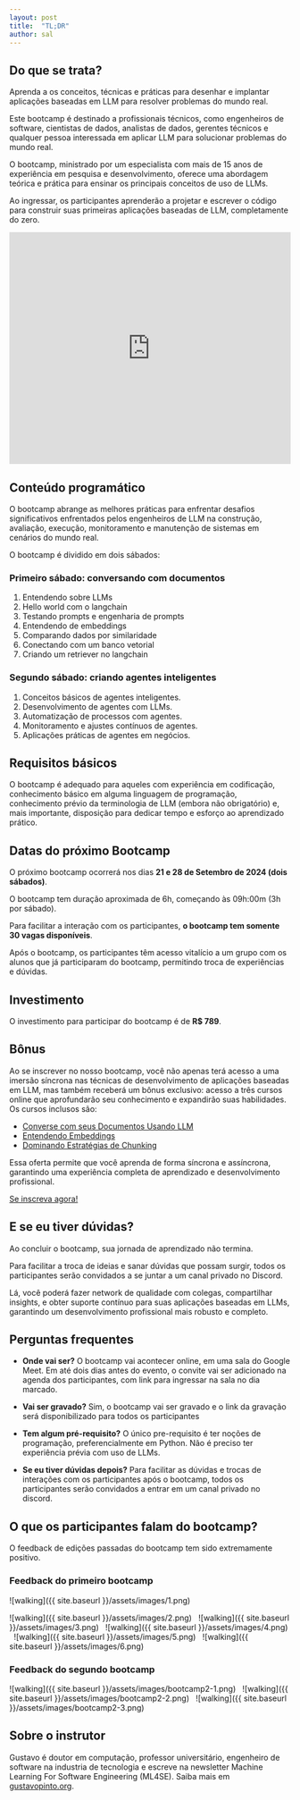 ```yaml
---
layout: post
title:  "TL;DR"
author: sal
---
```


## Do que se trata?

Aprenda a os conceitos, técnicas e práticas para desenhar e implantar aplicações baseadas em LLM para resolver problemas do mundo real.

Este bootcamp é destinado a profissionais técnicos, como engenheiros de software, cientistas de dados, analistas de dados, gerentes técnicos e qualquer pessoa interessada em aplicar LLM para solucionar problemas do mundo real.

O bootcamp, ministrado por um especialista com mais de 15 anos de experiência em pesquisa e desenvolvimento, oferece uma abordagem teórica e prática para ensinar os principais conceitos de uso de LLMs.

Ao ingressar, os participantes aprenderão a projetar e escrever o código para construir suas primeiras aplicações baseadas de LLM, completamente do zero.

<p><iframe style="width:100%;" height="415" src="https://www.youtube.com/embed/uqX7K6WxiQs?rel=0&amp;showinfo=0" frameborder="0" allowfullscreen></iframe></p>

## Conteúdo programático

O bootcamp abrange as melhores práticas para enfrentar desafios significativos enfrentados pelos engenheiros de LLM na construção, avaliação, execução, monitoramento e manutenção de sistemas em cenários do mundo real. 

O bootcamp é dividido em dois sábados:

### Primeiro sábado: conversando com documentos


1. Entendendo sobre LLMs
2. Hello world com o langchain
3. Testando prompts e engenharia de prompts
4. Entendendo de embeddings
5. Comparando dados por similaridade
6. Conectando com um banco vetorial
7. Criando um retriever no langchain

### Segundo sábado: criando agentes inteligentes

1. Conceitos básicos de agentes inteligentes.
2. Desenvolvimento de agentes com LLMs.
3. Automatização de processos com agentes.
4. Monitoramento e ajustes contínuos de agentes.
5. Aplicações práticas de agentes em negócios.

## Requisitos básicos

O bootcamp é adequado para aqueles com experiência em codificação, conhecimento básico em alguma linguagem de programação, conhecimento prévio da terminologia de LLM (embora não obrigatório) e, mais importante, disposição para dedicar tempo e esforço ao aprendizado prático.

## Datas do próximo Bootcamp

O próximo bootcamp ocorrerá nos dias **21 e 28 de Setembro de 2024 (dois sábados)**.

O bootcamp tem duração aproximada de 6h, começando às 09h:00m (3h por sábado).

Para facilitar a interação com os participantes, **o bootcamp tem somente 30 vagas disponíveis**.

Após o bootcamp, os participantes têm acesso vitalício a um grupo com os alunos que já participaram do bootcamp, permitindo troca de experiências e dúvidas.

## Investimento

O investimento para participar do bootcamp é de **R$ 789**. 

## Bônus

Ao se inscrever no nosso bootcamp, você não apenas terá acesso a uma imersão síncrona nas técnicas de desenvolvimento de aplicações baseadas em LLM, mas também receberá um bônus exclusivo: acesso a três cursos online que aprofundarão seu conhecimento e expandirão suas habilidades. Os cursos inclusos são:

- [Converse com seus Documentos Usando LLM](https://gustavopinto.gumroad.com/l/chat-llm)
- [Entendendo Embeddings](https://gustavopinto.gumroad.com/l/embeddings)
- [Dominando Estratégias de Chunking](https://gustavopinto.gumroad.com/l/dominando-chunks)

Essa oferta permite que você aprenda de forma síncrona e assíncrona, garantindo uma experiência completa de aprendizado e desenvolvimento profissional.


<a href="https://buy.stripe.com/8wMeXYecibtd12g288" class="btn btn-dark text-white px-5 btn-lg">Se inscreva agora!</a>


## E se eu tiver dúvidas?

Ao concluir o bootcamp, sua jornada de aprendizado não termina.

Para facilitar a troca de ideias e sanar dúvidas que possam surgir, todos os participantes serão convidados a se juntar a um canal privado no Discord.

Lá, você poderá fazer network de qualidade com colegas, compartilhar insights, e obter suporte contínuo para suas aplicações baseadas em LLMs, garantindo um desenvolvimento profissional mais robusto e completo.


## Perguntas frequentes

- **Onde vai ser?** O bootcamp vai acontecer online, em uma sala do Google Meet. Em até dois dias antes do evento, o convite vai ser adicionado na agenda dos participantes, com link para ingressar na sala no dia marcado.

- **Vai ser gravado?** Sim, o bootcamp vai ser gravado e o link da gravação será disponibilizado para todos os participantes

- **Tem algum pré-requisito?** O único pre-requisito é ter noções de programação, preferencialmente em Python. Não é preciso ter experiência prévia com uso de LLMs.

- **Se eu tiver dúvidas depois?** Para facilitar as dúvidas e trocas de interações com os participantes após o bootcamp, todos os participantes serão convidados a entrar em um canal privado no discord.

## O que os participantes falam do bootcamp?

O feedback de edições passadas do bootcamp tem sido extremamente positivo.

### Feedback do primeiro bootcamp

![walking]({{ site.baseurl }}/assets/images/1.png)

![walking]({{ site.baseurl }}/assets/images/2.png)
&nbsp;
![walking]({{ site.baseurl }}/assets/images/3.png)
&nbsp;
![walking]({{ site.baseurl }}/assets/images/4.png)
&nbsp;
![walking]({{ site.baseurl }}/assets/images/5.png)
&nbsp;
![walking]({{ site.baseurl }}/assets/images/6.png)

### Feedback do segundo bootcamp

![walking]({{ site.baseurl }}/assets/images/bootcamp2-1.png)
&nbsp;
![walking]({{ site.baseurl }}/assets/images/bootcamp2-2.png)
&nbsp;
![walking]({{ site.baseurl }}/assets/images/bootcamp2-3.png)

## Sobre o instrutor

Gustavo é doutor em computação, professor universitário, engenheiro de software na industria de tecnologia e escreve na newsletter Machine Learning For Software Engineering (ML4SE). Saiba mais em [gustavopinto.org](https://gustavopinto.org/).


